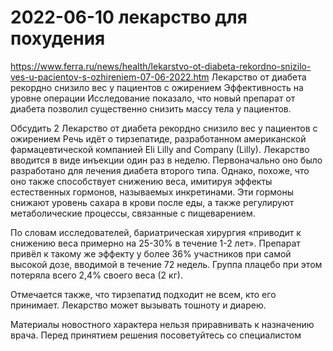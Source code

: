 
# 2022-06-10 лекарство для похудения
https://www.ferra.ru/news/health/lekarstvo-ot-diabeta-rekordno-snizilo-ves-u-pacientov-s-ozhireniem-07-06-2022.htm
Лекарство от диабета рекордно снизило вес у пациентов с ожирением Эффективность на уровне операции
Исследование показало, что новый препарат от диабета позволил существенно снизить массу тела у пациентов.

Обсудить
2
Лекарство от диабета рекордно снизило вес у пациентов с ожирением
Речь идёт о тирзепатиде, разработанном американской фармацевтической компанией Eli Lilly and Company (Lilly). Лекарство вводится в виде инъекции один раз в неделю. Первоначально оно было разработано для лечения диабета второго типа. Однако, похоже, что оно также способствует снижению веса, имитируя эффекты естественных гормонов, называемых инкретинами. Эти гормоны снижают уровень сахара в крови после еды, а также регулируют метаболические процессы, связанные с пищеварением.

По словам исследователей, бариатрическая хирургия «приводит к снижению веса примерно на 25-30% в течение 1-2 лет». Препарат привёл к такому же эффекту у более 36% участников при самой высокой дозе, вводимой в течение 72 недель. Группа плацебо при этом потеряла всего 2,4% своего веса (2 кг).

Отмечается также, что тирзепатид подходит не всем, кто его принимает. Лекарство может вызывать тошноту и диарею.

Материалы новостного характера нельзя приравнивать к назначению врача. Перед принятием решения посоветуйтесь со специалистом